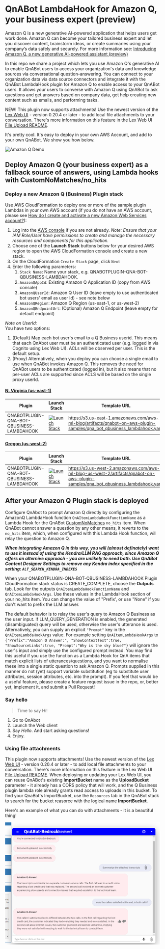 # QnABot LambdaHook for Amazon Q, your business expert (preview)

Amazon Q is a new generative AI-powered application that helps users get work done. Amazon Q can become your tailored business expert and let you discover content, brainstorm ideas, or create summaries using your company’s data safely and securely. For more information see: [Introducing Amazon Q, a new generative AI-powered assistant (preview)](https://aws.amazon.com/blogs/aws/introducing-amazon-q-a-new-generative-ai-powered-assistant-preview)

In this repo we share a project which lets you use Amazon Q's generative AI to enable QnABot users to access your organization's data and knowledge sources via conversational question-answering. You can connect to your organization data via data source connectors and integrate it with the QnABot LambdaHook plugin for Amazon Q to enable access to your QnABot users. It allows your users to converse with Amazon Q using QnABot to ask questions and get answers based on company data, get help creating new content such as emails, and performing tasks. 

NEW! This plugin now supports attachments! Use the newest version of the [Lex Web UI](http://amazon.com/chatbotui) - version 0.20.4 or later - to add local file attachments to your conversation. There's more information on this feature in the Lex Web UI [File Upload README](https://github.com/aws-samples/aws-lex-web-ui/blob/master/README-file-upload.md). 

It's pretty cool. It's easy to deploy in your own AWS Account, and add to your own QnABot. We show you how below.

![Amazon Q Demo](../../images/AmazonQLambdaHook.png)

## Deploy Amazon Q (your business expert) as a fallback source of answers, using Lambda hooks with CustomNoMatches/no_hits

### Deploy a new Amazon Q (Business) Plugin stack

Use AWS CloudFormation to deploy one or more of the sample plugin Lambdas in your own AWS account (if you do not have an AWS account, please see [How do I create and activate a new Amazon Web Services account?](https://aws.amazon.com/premiumsupport/knowledge-center/create-and-activate-aws-account/)):

1. Log into the [AWS console](https://console.aws.amazon.com/) if you are not already.
*Note: Ensure that your IAM Role/User have permissions to create and manage the necessary resources and components for this application.*
2. Choose one of the **Launch Stack** buttons below for your desired AWS region to open the AWS CloudFormation console and create a new stack.
3. On the CloudFormation `Create Stack` page, click `Next`
4. Enter the following parameters:
    1. `Stack Name`: Name your stack, e.g. QNABOTPLUGIN-QNA-BOT-QBUSINESS-LAMBDAHOOK.
    2. `AmazonQAppId`: Existing Amazon Q Application ID (copy from AWS console)
    3. `AmazonQUserId`: Amazon Q User ID (leave empty to use authenticated bot users' email as user Id) - see note below
    4. `AmazonQRegion`: Amazon Q Region (us-east-1, or us-west-2)
    5. `AmazonQEndpointUrl`: (Optional) Amazon Q Endpoint (leave empty for default endpoint)

*Note on UserId:*  
You have two options:  
1. (Default) Map each bot user's email to a Q Business userid. This means that each QnAbot user must be an authenticated user (e.g. logged in via Cognito using Lex Web UI). ACLs will be observed per user. This is the default setup.
2. (Proxy) Alternatively, when you deploy you can choose a single email to use when QnABot invokes Amazon Q. This removes the need for QnABot users to be authenticated (logged in), but it also means that no per-user ACLs are supported since ACLS will be based on the single proxy userId.


#### <u>N. Virginia (us-east-1)</u>
Plugin | Launch Stack | Template URL
--- | --- | ---
QNABOTPLUGIN-QNA-BOT-QBUSINESS-LAMBDAHOOK | [![Launch Stack](https://cdn.rawgit.com/buildkite/cloudformation-launch-stack-button-svg/master/launch-stack.svg)](https://us-east-1.console.aws.amazon.com/cloudformation/home?region=us-east-1#/stacks/create/review?templateURL=https://s3.us-east-1.amazonaws.com/aws-ml-blog/artifacts/qnabot-on-aws-plugin-samples/qna_bot_qbusiness_lambdahook.yaml&stackName=QNABOTPLUGIN-QNA-BOT-QBUSINESS-LAMBDAHOOK) | https://s3.us-east-1.amazonaws.com/aws-ml-blog/artifacts/qnabot-on-aws-plugin-samples/qna_bot_qbusiness_lambdahook.yaml

#### <u>Oregon (us-west-2)</u>
Plugin | Launch Stack | Template URL
--- | --- | ---
QNABOTPLUGIN-QNA-BOT-QBUSINESS-LAMBDAHOOK | [![Launch Stack](https://cdn.rawgit.com/buildkite/cloudformation-launch-stack-button-svg/master/launch-stack.svg)](https://us-west-2.console.aws.amazon.com/cloudformation/home?region=us-west-2#/stacks/create/review?templateURL=https://s3.us-west-2.amazonaws.com/aws-ml-blog-us-west-2/artifacts/qnabot-on-aws-plugin-samples/qna_bot_qbusiness_lambdahook.yaml&stackName=QNABOTPLUGIN-QNA-BOT-QBUSINESS-LAMBDAHOOK) | https://s3.us-west-2.amazonaws.com/aws-ml-blog-us-west-2/artifacts/qnabot-on-aws-plugin-samples/qna_bot_qbusiness_lambdahook.yaml

## After your Amazon Q Plugin stack is deployed
Configure QnAbot to prompt Amazon Q directly by configuring the AmazonQ LambdaHook function `QnAItemLambdaHookFunctionName` as a Lambda Hook for the QnABot [CustomNoMatches](https://docs.aws.amazon.com/solutions/latest/qnabot-on-aws/keyword-filters-and-custom-dont-know-answers.html) `no_hits` item. When QnABot cannot answer a question by any other means, it reverts to the `no_hits` item, which, when configured with this Lambda Hook function, will relay the question to Amazon Q.  

***When integrating Amazon Q in this way, you will (almost definately) want to use it instead of using the Kendra/LLM RAG approach, since Amazon Q offers an alternive approach - you are unlikely to need both. Use QnABot Content Designer Settings to remove any Kendra index specified in the setting: `ALT_SEARCH_KENDRA_INDEXES`*** 

When your QNABOTPLUGIN-QNA-BOT-QBUSINESS-LAMBDAHOOK Plugin CloudFormation stack status is CREATE_COMPLETE, choose the **Outputs** tab. Look for the outputs `QnAItemLambdaHookFunctionName` and `QnAItemLambdaHookArgs`. Use these values in the LambdaHook section of your no_hits item. You can change the value of "Prefix', or use "None" if you don't want to prefix the LLM answer.

The default behavior is to relay the user's query to Amazon Q Business as the user input. If LLM_QUERY_GENERATION is enabled, the generated (disambiguated) query will be used, otherwise the user's utterance is used.  
Alternatively, you can supply an explicit `"Prompt"` key in the `QnAItemLambdaHookArgs` value. For example setting `QnAItemLambdaHookArgs` to `{"Prefix":"Amazon Q Answer:", "ShowContextText":true, "ShowSourceLinks":true, "Prompt":"Why is the sky blue?"}` will ignore the user's input and simply use the configured prompt instead. You may find this useful if you use the function as a Lambda Hook for QnA items that match explicit lists of utterances/questions, and you want to normalise these into a single static question to ask Amazon Q. Prompts supplied in this manner do not (yet) support variable substitution (eg to substitute user attributes, session attributes, etc. into the prompt). If you feel that would be a useful feature, please create a feature request issue in the repo, or, better yet, implement it, and submit a Pull Request!  

### Say hello
> Time to say Hi!

1. Go to QnAbot
2. Launch the Web client
4. Say *Hello*. And start asking questions!
5. Enjoy.

### Using file attachments

This plugin now supports attachments! Use the newest version of the [Lex Web UI](http://amazon.com/chatbotui) - version 0.20.4 or later - to add local file attachments to your conversation. There's more information on this feature in the Lex Web UI [File Upload README](https://github.com/aws-samples/aws-lex-web-ui/blob/master/README-file-upload.md). 
When deploying or updating your Lex Web UI, you can reuse QnABot's existing **ImportBucket** name as the **UploadBucket** parameter - it already has a CORS policy that will work, and the Q Business plugin lambda role already grants read access to uploads in this bucket. To find your QnaBot's ImportBucket, use the `Resources` tab in the QnABot stack to search for the bucket reasorce with the logical name **ImportBucket**.

Here's an example of what you can do with attachments - it is a beautiful thing!

![Amazon Q Demo](../../images/FileAttach.png)

